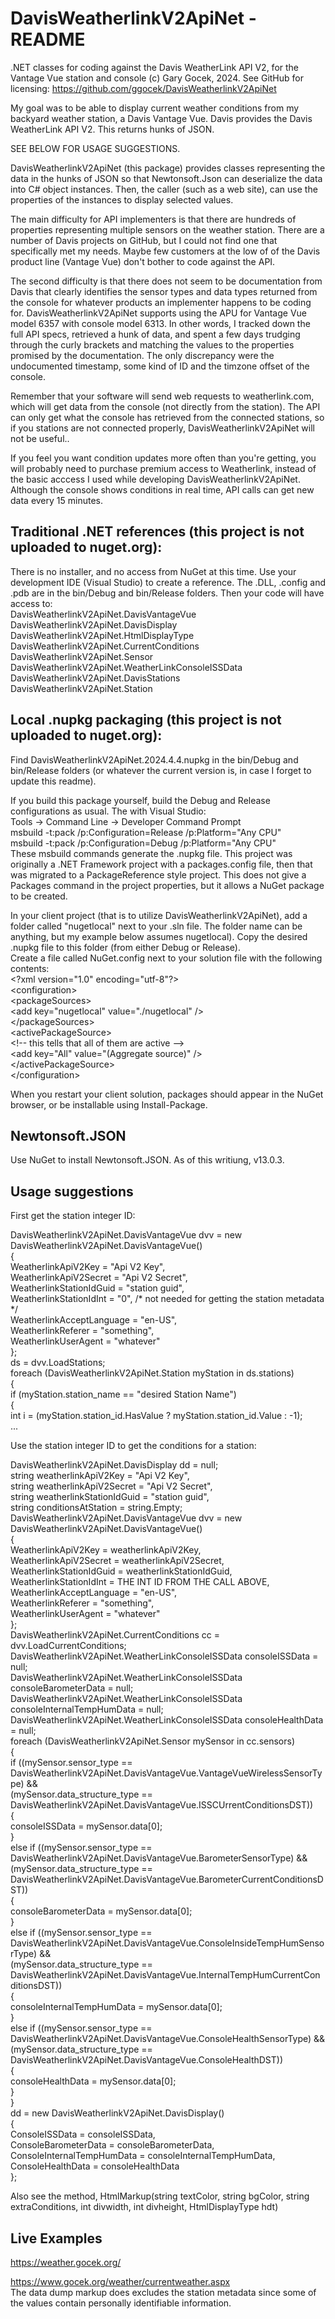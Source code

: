 ﻿# DavisWeatherlinkV2ApiNet - README
.NET classes for coding against the Davis WeatherLink API V2, for the Vantage Vue station and console
(c) Gary Gocek, 2024. See GitHub for licensing:
https://github.com/ggocek/DavisWeatherlinkV2ApiNet

My goal was to be able to display current weather conditions from my
backyard weather station, a Davis Vantage Vue. Davis provides the
Davis WeatherLink API V2. This returns hunks of JSON.

SEE BELOW FOR USAGE SUGGESTIONS.

DavisWeatherlinkV2ApiNet (this package) provides classes representing
the data in the hunks of JSON so that Newtonsoft.Json can deserialize
the data into C# object instances. Then, the caller (such as a web
site), can use the properties of the instances to display selected
values.

The main difficulty for API implementers is that there are hundreds of
properties representing multiple sensors on the weather station. There
are a number of Davis projects on GitHub, but I could not find one that
specifically met my needs. Maybe few customers at the low of of the
Davis product line (Vantage Vue) don't bother to code against the API.

The second difficulty is that there does not seem to be documentation
from Davis that clearly identifies the sensor types and data types
returned from the console for whatever products an implementer happens
to be coding for. DavisWeatherlinkV2ApiNet supports using the APU for
Vantage Vue model 6357 with console model 6313. In other words, I
tracked down the full API specs, retrieved a hunk of data, and spent a
few days trudging through the curly brackets and matching the values to
the properties promised by the documentation. The only discrepancy were
the undocumented timestamp, some kind of ID and the timzone offset of
the console.

Remember that your software will send web requests to weatherlink.com,
which will get data from the console (not directly from the station).
The API can only get what the console has retrieved from the connected
stations, so if you stations are not connected properly,
DavisWeatherlinkV2ApiNet will not be useful..

If you feel you want condition updates more often than you're getting,
you will probably need to purchase premium access to Weatherlink,
instead of the basic acccess I used while developing
DavisWeatherlinkV2ApiNet. Although the console shows conditions in real
time, API calls can get new data every 15 minutes.

## Traditional .NET references (this project is not uploaded to nuget.org):
There is no installer, and no access from NuGet at this time.
Use your development IDE (Visual Studio) to create a reference. The
.DLL, .config and .pdb are in the bin/Debug and bin/Release folders. Then
your code will have access to:<br />
DavisWeatherlinkV2ApiNet.DavisVantageVue<br />
DavisWeatherlinkV2ApiNet.DavisDisplay<br />
DavisWeatherlinkV2ApiNet.HtmlDisplayType<br />
DavisWeatherlinkV2ApiNet.CurrentConditions<br />
DavisWeatherlinkV2ApiNet.Sensor<br />
DavisWeatherlinkV2ApiNet.WeatherLinkConsoleISSData<br />
DavisWeatherlinkV2ApiNet.DavisStations<br />
DavisWeatherlinkV2ApiNet.Station<br />

## Local .nupkg packaging (this project is not uploaded to nuget.org):
Find DavisWeatherlinkV2ApiNet.2024.4.4.nupkg in the bin/Debug and
bin/Release folders (or whatever the current version is, in case I
forget to update this readme).

If you build this package yourself, build the Debug and Release
configurations as usual. The with Visual Studio:<br />
Tools -> Command Line -> Developer Command Prompt<br />
msbuild -t:pack /p:Configuration=Release /p:Platform="Any CPU"<br />
msbuild -t:pack /p:Configuration=Debug /p:Platform="Any CPU"<br />
These msbuild commands generate the .nupkg file. This project was
originally a .NET Framework project with a packages.config file,
then that was migrated to a PackageReference style project. This does
not give a Packages command in the project properties, but it allows a
NuGet package to be created.

In your client  project (that is to utilize DavisWeatherlinkV2ApiNet),
add a folder called "nugetlocal" next to your .sln file. The folder
name can be anything, but my example below assumes nugetlocal). Copy
the desired .nupkg file to this folder (from either Debug or Release).<br />
Create a file called NuGet.config next to your solution file with the
following contents:<br />
&lt;?xml version="1.0" encoding="utf-8"?&gt;<br />
  &lt;configuration&gt;<br />
    &lt;packageSources&gt;<br />
      &lt;add key="nugetlocal" value="./nugetlocal" /&gt;<br />
    &lt;/packageSources&gt;<br />
    &lt;activePackageSource&gt;<br />
      &lt;!-- this tells that all of them are active --&gt;<br />
      &lt;add key="All" value="(Aggregate source)" /&gt;<br />
    &lt;/activePackageSource&gt;<br />
 &lt;/configuration&gt;<br />

When you restart your client solution, packages should appear in
the NuGet browser, or be installable using Install-Package.

## Newtonsoft.JSON
Use NuGet to install Newtonsoft.JSON. As of this writiung, v13.0.3.

## Usage suggestions
First get the station integer ID:

DavisWeatherlinkV2ApiNet.DavisVantageVue dvv = new DavisWeatherlinkV2ApiNet.DavisVantageVue()<br />
{<br />
 WeatherlinkApiV2Key = "Api V2 Key",<br />
 WeatherlinkApiV2Secret = "Api V2 Secret",<br />
 WeatherlinkStationIdGuid = "station guid",<br />
 WeatherlinkStationIdInt = "0", /* not needed for getting the station metadata */<br />
 WeatherlinkAcceptLanguage = "en-US",<br />
 WeatherlinkReferer = "something",<br />
 WeatherlinkUserAgent = "whatever"<br />
};<br />
ds = dvv.LoadStations;<br />
foreach (DavisWeatherlinkV2ApiNet.Station myStation in ds.stations)<br />
{<br />
if (myStation.station_name == "desired Station Name")<br />
{<br />
int i = (myStation.station_id.HasValue ? myStation.station_id.Value : -1);<br />
...<br />

Use the station integer ID to get the conditions for a station:

DavisWeatherlinkV2ApiNet.DavisDisplay dd = null;<br />
string weatherlinkApiV2Key = "Api V2 Key",<br />
string weatherlinkApiV2Secret = "Api V2 Secret",<br />
string weatherlinkStationIdGuid = "station guid",<br />
string conditionsAtStation = string.Empty;<br />
DavisWeatherlinkV2ApiNet.DavisVantageVue dvv = new DavisWeatherlinkV2ApiNet.DavisVantageVue()<br />
{<br />
 WeatherlinkApiV2Key = weatherlinkApiV2Key,<br />
 WeatherlinkApiV2Secret = weatherlinkApiV2Secret,<br />
 WeatherlinkStationIdGuid = weatherlinkStationIdGuid,<br />
 WeatherlinkStationIdInt = THE INT ID FROM THE CALL ABOVE,<br />
 WeatherlinkAcceptLanguage = "en-US",<br />
 WeatherlinkReferer = "something",<br />
 WeatherlinkUserAgent = "whatever"<br />
};<br />
DavisWeatherlinkV2ApiNet.CurrentConditions cc = dvv.LoadCurrentConditions;<br />
DavisWeatherlinkV2ApiNet.WeatherLinkConsoleISSData consoleISSData = null;<br />
DavisWeatherlinkV2ApiNet.WeatherLinkConsoleISSData consoleBarometerData = null;<br />
DavisWeatherlinkV2ApiNet.WeatherLinkConsoleISSData consoleInternalTempHumData = null;<br />
DavisWeatherlinkV2ApiNet.WeatherLinkConsoleISSData consoleHealthData = null;<br />
foreach (DavisWeatherlinkV2ApiNet.Sensor mySensor in cc.sensors)<br />
{<br />
 if ((mySensor.sensor_type == DavisWeatherlinkV2ApiNet.DavisVantageVue.VantageVueWirelessSensorType) &&<br />
 (mySensor.data_structure_type == DavisWeatherlinkV2ApiNet.DavisVantageVue.ISSCUrrentConditionsDST))<br />
 {<br />
  consoleISSData = mySensor.data[0];<br />
 }<br />
 else if ((mySensor.sensor_type == DavisWeatherlinkV2ApiNet.DavisVantageVue.BarometerSensorType) &&<br />
 (mySensor.data_structure_type == DavisWeatherlinkV2ApiNet.DavisVantageVue.BarometerCurrentConditionsDST))<br />
 {<br />
  consoleBarometerData = mySensor.data[0];<br />
 }<br />
 else if ((mySensor.sensor_type == DavisWeatherlinkV2ApiNet.DavisVantageVue.ConsoleInsideTempHumSensorType) &&<br />
 (mySensor.data_structure_type == DavisWeatherlinkV2ApiNet.DavisVantageVue.InternalTempHumCurrentConditionsDST))<br />
 {<br />
  consoleInternalTempHumData = mySensor.data[0];<br />
 }<br />
 else if ((mySensor.sensor_type == DavisWeatherlinkV2ApiNet.DavisVantageVue.ConsoleHealthSensorType) &&<br />
 (mySensor.data_structure_type == DavisWeatherlinkV2ApiNet.DavisVantageVue.ConsoleHealthDST))<br />
 {<br />
  consoleHealthData = mySensor.data[0];<br />
 }<br />
}<br />
dd = new DavisWeatherlinkV2ApiNet.DavisDisplay()<br />
{<br />
ConsoleISSData = consoleISSData,<br />
ConsoleBarometerData = consoleBarometerData,<br />
ConsoleInternalTempHumData = consoleInternalTempHumData,<br />
ConsoleHealthData = consoleHealthData<br />
};<br />

Also see the method,
HtmlMarkup(string textColor, string bgColor, string extraConditions, int divwidth, int divheight, HtmlDisplayType hdt)

## Live Examples
https://weather.gocek.org/

https://www.gocek.org/weather/currentweather.aspx<br />
The data dump markup does excludes the station metadata since some
of the values contain personally identifiable information.
